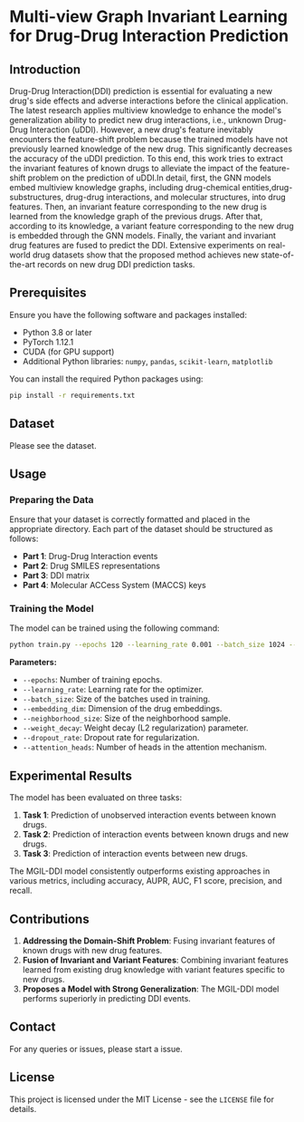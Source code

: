 # Multi-view Graph Invariant Learning for Drug-Drug Interaction Prediction

## Introduction

Drug-Drug Interaction(DDI) prediction is essential for evaluating a new drug's side effects and adverse interactions before the clinical application. The latest research applies multiview knowledge to enhance the model's generalization ability to predict new drug interactions, i.e., unknown Drug-Drug Interaction (uDDI). However, a new drug's feature inevitably encounters the feature-shift problem because the trained models have not previously learned knowledge of the new drug. This significantly decreases the accuracy of the uDDI prediction. To this end, this work tries to extract the invariant features of known drugs to alleviate the impact of the feature-shift problem on the prediction of uDDI.In detail, first, the GNN models embed multiview knowledge graphs, including drug-chemical entities,drug-substructures, drug-drug interactions, and molecular structures, into drug features. Then, an invariant feature corresponding to the new drug is learned from the knowledge graph of the previous drugs. After that, according to its knowledge, a variant feature corresponding to the new drug is embedded through the GNN models. Finally, the variant and invariant drug features are fused to predict the DDI. Extensive experiments on real-world drug datasets show that the proposed method achieves new state-of-the-art records on new drug DDI prediction tasks. 

## Prerequisites

Ensure you have the following software and packages installed:

- Python 3.8 or later
- PyTorch 1.12.1
- CUDA (for GPU support)
- Additional Python libraries: `numpy`, `pandas`, `scikit-learn`, `matplotlib`

You can install the required Python packages using:

```bash
pip install -r requirements.txt
```

## Dataset

Please see the dataset.

## Usage

### Preparing the Data

Ensure that your dataset is correctly formatted and placed in the appropriate directory. Each part of the dataset should be structured as follows:

- **Part 1**: Drug-Drug Interaction events
- **Part 2**: Drug SMILES representations
- **Part 3**: DDI matrix
- **Part 4**: Molecular ACCess System (MACCS) keys

### Training the Model

The model can be trained using the following command:

```bash
python train.py --epochs 120 --learning_rate 0.001 --batch_size 1024 --embedding_dim 256 --neighborhood_size 6 --weight_decay 1e-8 --dropout_rate 0.3 --attention_heads 8
```

**Parameters:**

- `--epochs`: Number of training epochs.
- `--learning_rate`: Learning rate for the optimizer.
- `--batch_size`: Size of the batches used in training.
- `--embedding_dim`: Dimension of the drug embeddings.
- `--neighborhood_size`: Size of the neighborhood sample.
- `--weight_decay`: Weight decay (L2 regularization) parameter.
- `--dropout_rate`: Dropout rate for regularization.
- `--attention_heads`: Number of heads in the attention mechanism.

## Experimental Results

The model has been evaluated on three tasks:

1. **Task 1**: Prediction of unobserved interaction events between known drugs.
2. **Task 2**: Prediction of interaction events between known drugs and new drugs.
3. **Task 3**: Prediction of interaction events between new drugs.

The MGIL-DDI model consistently outperforms existing approaches in various metrics, including accuracy, AUPR, AUC, F1 score, precision, and recall.

## Contributions

1. **Addressing the Domain-Shift Problem**: Fusing invariant features of known drugs with new drug features.
2. **Fusion of Invariant and Variant Features**: Combining invariant features learned from existing drug knowledge with variant features specific to new drugs.
3. **Proposes a Model with Strong Generalization**: The MGIL-DDI model performs superiorly in predicting DDI events.

## Contact

For any queries or issues, please start a issue.

## License

This project is licensed under the MIT License - see the `LICENSE` file for details.

